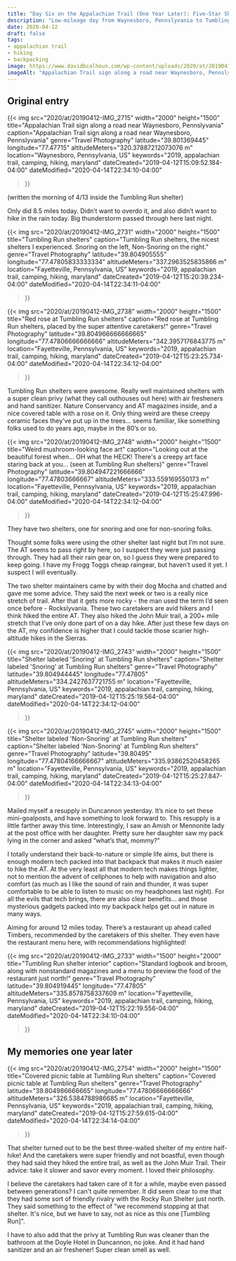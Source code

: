```yaml
---
title: "Day Six on the Appalachian Trail (One Year Later): Five-Star Shelter Accommodations at Tumbling Run Shelters"
description: "Low-mileage day from Waynesboro, Pennslyvania to Tumbling Run Shelters."
date: 2020-04-12
draft: false
tags:
- appalachian trail
- hiking
- backpacking
image: https://www.davidbcalhoun.com/wp-content/uploads/2020/at/20190412-IMG_2715-2000px-resize.jpeg
imageAlt: "Appalachian Trail sign along a road near Waynesboro, Pennslyvania"
---
```


## Original entry


{{< img
    src="2020/at/20190412-IMG_2715"
    width="2000"
    height="1500"
    title="Appalachian Trail sign along a road near Waynesboro, Pennslyvania"
    caption="Appalachian Trail sign along a road near Waynesboro, Pennslyvania"
    genre="Travel Photography"
    latitude="39.801369445"
    longitude="77.47715"
    altitudeMeters="320.37887212073076 m"
    location="Waynesboro, Pennsylvania, US"
    keywords="2019, appalachian trail, camping, hiking, maryland"
    dateCreated="2019-04-12T15:09:52.184-04:00"
    dateModified="2020-04-14T22:34:10-04:00"
>}}

(written the morning of 4/13 inside the Tumbling Run shelter)

Only did 8.5 miles today.  Didn’t want to overdo it, and also didn’t want to hike in the rain today.  Big thunderstorm passed through here last night.

{{< img
    src="2020/at/20190412-IMG_2731"
    width="2000"
    height="1500"
    title="Tumbling Run shelters"
    caption="Tumbling Run shelters, the nicest shelters I experienced.  Snoring on the left, Non-Snoring on the right."
    genre="Travel Photography"
    latitude="39.804905555"
    longitude="77.47805833333334"
    altitudeMeters="337.2963525835866 m"
    location="Fayetteville, Pennsylvania, US"
    keywords="2019, appalachian trail, camping, hiking, maryland"
    dateCreated="2019-04-12T15:20:39.234-04:00"
    dateModified="2020-04-14T22:34:11-04:00"
>}}

{{< img
    src="2020/at/20190412-IMG_2738"
    width="2000"
    height="1500"
    title="Red rose at Tumbling Run shelters"
    caption="Red rose at Tumbling Run shelters, placed by the super attentive caretakers!"
    genre="Travel Photography"
    latitude="39.804966666666665"
    longitude="77.47806666666666"
    altitudeMeters="342.3957176843775 m"
    location="Fayetteville, Pennsylvania, US"
    keywords="2019, appalachian trail, camping, hiking, maryland"
    dateCreated="2019-04-12T15:23:25.734-04:00"
    dateModified="2020-04-14T22:34:12-04:00"
>}}

Tumbling Run shelters were awesome.  Really well maintained shelters with a super clean privy (what they call outhouses out here) with air fresheners and hand sanitizer.  Nature Conservancy and AT magazines inside, and a nice covered table with a rose on it.  Only thing weird are these creepy ceramic faces they’ve put up in the trees... seems familiar, like something folks used to do years ago, maybe in the 80’s or so.

{{< img
    src="2020/at/20190412-IMG_2748"
    width="2000"
    height="1500"
    title="Weird mushroom-looking face art"
    caption="Looking out at the beautiful forest when... OH what the HECK!  There's a creepy art face staring back at you... (seen at Tumbling Run shelters)"
    genre="Travel Photography"
    latitude="39.804947221666666"
    longitude="77.47803666667"
    altitudeMeters="333.559169550173 m"
    location="Fayetteville, Pennsylvania, US"
    keywords="2019, appalachian trail, camping, hiking, maryland"
    dateCreated="2019-04-12T15:25:47.996-04:00"
    dateModified="2020-04-14T22:34:12-04:00"
>}}

They have two shelters, one for snoring and one for non-snoring folks.

Thought some folks were using the other shelter last night but I’m not sure.  The AT seems to pass right by here, so I suspect they were just passing through.  They had all their rain gear on, so I guess they were prepared to keep going.  I have my Frogg Toggs cheap raingear, but haven’t used it yet.  I suspect I will eventually.

The two shelter maintainers came by with their dog Mocha and chatted and gave me some advice.  They said the next week or two is a really nice stretch of trail.  After that it gets more rocky - the man used the term I’d seen once before - Rockslyvania.  These two caretakers are avid hikers and I think hiked the entire AT.  They also hiked the John Muir trail, a 200+ mile stretch that I’ve only done part of on a day hike.  After just these few days on the AT, my confidence is higher that I could tackle those scarier high-altitude hikes in the Sierras.

{{< img
    src="2020/at/20190412-IMG_2743"
    width="2000"
    height="1500"
    title="Shelter labeled 'Snoring' at Tumbling Run shelters"
    caption="Shelter labeled 'Snoring' at Tumbling Run shelters"
    genre="Travel Photography"
    latitude="39.804944445"
    longitude="77.47805"
    altitudeMeters="334.2427637721755 m"
    location="Fayetteville, Pennsylvania, US"
    keywords="2019, appalachian trail, camping, hiking, maryland"
    dateCreated="2019-04-12T15:25:19.564-04:00"
    dateModified="2020-04-14T22:34:12-04:00"
>}}

{{< img
    src="2020/at/20190412-IMG_2745"
    width="2000"
    height="1500"
    title="Shelter labeled 'Non-Snoring' at Tumbling Run shelters"
    caption="Shelter labeled 'Non-Snoring' at Tumbling Run shelters"
    genre="Travel Photography"
    latitude="39.80495"
    longitude="77.47804166666667"
    altitudeMeters="335.93862520458265 m"
    location="Fayetteville, Pennsylvania, US"
    keywords="2019, appalachian trail, camping, hiking, maryland"
    dateCreated="2019-04-12T15:25:27.847-04:00"
    dateModified="2020-04-14T22:34:13-04:00"
>}}

Mailed myself a resupply in Duncannon yesterday.  It’s nice to set these mini-goalposts, and have something to look forward to.  This resupply is a little farther away this time.  Interestingly, I saw an Amish or Mennonite lady at the post office with her daughter.  Pretty sure her daughter saw my pack lying in the corner and asked “what’s that, mommy?”

I totally understand their back-to-nature or simple life aims, but there is enough modern tech packed into that backpack that makes it much easier to hike the AT.  At the very least all that modern tech makes things lighter, not to mention the advent of cellphones to help with navigation and also comfort (as much as I like the sound of rain and thunder, it was super comfortable to be able to listen to music on my headphones last night).  For all the evils that tech brings, there are also clear benefits... and those mysterious gadgets packed into my backpack helps get out in nature in many ways.

Aiming for around 12 miles today.  There’s a restaurant up ahead called Timbers, recommended by the caretakers of this shelter.  They even have the restaurant menu here, with recommendations highlighted!


{{< img
    src="2020/at/20190412-IMG_2733"
    width="1500"
    height="2000"
    title="Tumbling Run shelter interior"
    caption="Standard logbook and broom, along with nonstandard magazines and a menu to preview the food of the restaurant just north!"
    genre="Travel Photography"
    latitude="39.804919445"
    longitude="77.47805"
    altitudeMeters="335.8578758337609 m"
    location="Fayetteville, Pennsylvania, US"
    keywords="2019, appalachian trail, camping, hiking, maryland"
    dateCreated="2019-04-12T15:22:19.556-04:00"
    dateModified="2020-04-14T22:34:10-04:00"
>}}


## My memories one year later

{{< img
    src="2020/at/20190412-IMG_2754"
    width="2000"
    height="1500"
    title="Covered picnic table at Tumbling Run shelters"
    caption="Covered picnic table at Tumbling Run shelters"
    genre="Travel Photography"
    latitude="39.804986666665"
    longitude="77.47806666666666"
    altitudeMeters="326.5384788986685 m"
    location="Fayetteville, Pennsylvania, US"
    keywords="2019, appalachian trail, camping, hiking, maryland"
    dateCreated="2019-04-12T15:27:59.615-04:00"
    dateModified="2020-04-14T22:34:14-04:00"
>}}

That shelter turned out to be the best three-walled shelter of my entire half-hike!  And the caretakers were super friendly and not boastful, even though they had said they hiked the entire trail, as well as the John Muir Trail.  Their advice: take it slower and savor every moment.  I loved their philosophy.

I believe the caretakers had taken care of it for a while, maybe even passed between generations?  I can't quite remember.  It did seem clear to me that they had some sort of friendly rivalry with the Rocky Run Shelter just north.  They said something to the effect of "we recommend stopping at that shelter.  It's nice, but we have to say, not as nice as this one [Tumbling Run]".

I have to also add that the privy at Tumbling Run was cleaner than the bathroom at the Doyle Hotel in Duncannon, no joke.  And it had hand sanitizer and an air freshener!  Super clean smell as well.

